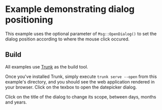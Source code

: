 # Example demonstrating dialog positioning

This example uses the optional parameter of `Msg::OpenDialog()` to set the dialog position according to where the mouse click occured.

## Build

All examples use [Trunk](https://github.com/thedodd/trunk) as the build tool.

Once you've installed Trunk, simply execute `trunk serve --open` from this example's directory, and you should see the web application rendered in your browser. Click on the texbox to open the datepicker dialog.

Click on the title of the dialog to change its scope, between days, months and years.
